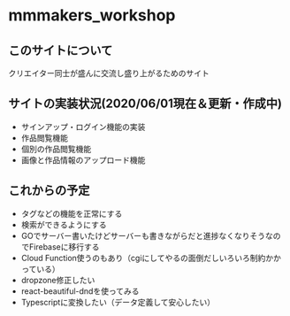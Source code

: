 # mmmakers_workshop

## このサイトについて
クリエイター同士が盛んに交流し盛り上がるためのサイト

## サイトの実装状況(2020/06/01現在＆更新・作成中)
 - サインアップ・ログイン機能の実装
 - 作品閲覧機能
 - 個別の作品閲覧機能
 - 画像と作品情報のアップロード機能
 
## これからの予定
 - タグなどの機能を正常にする
 - 検索ができるようにする
 - GOでサーバー書いたけどサーバーも書きながらだと進捗なくなりそうなのでFirebaseに移行する
 - Cloud Function使うのもあり（cgiにしてやるの面倒だしいろいろ制約かかっている）
 - dropzone修正したい
 - react-beautiful-dndを使ってみる
 - Typescriptに変換したい（データ定義して安心したい）
